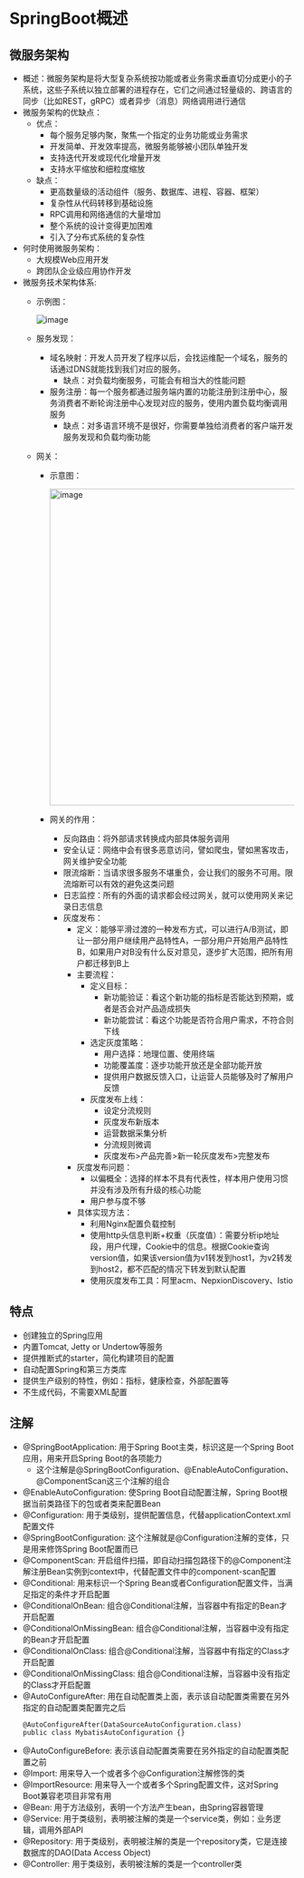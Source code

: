 # SpringBoot概述

## 微服务架构

  - 概述：微服务架构是将大型复杂系统按功能或者业务需求垂直切分成更小的子系统，这些子系统以独立部署的进程存在，它们之间通过轻量级的、跨语言的同步（比如REST，gRPC）或者异步（消息）网络调用进行通信
  - 微服务架构的优缺点：
    - 优点：
      - 每个服务足够内聚，聚焦一个指定的业务功能或业务需求
      - 开发简单、开发效率提高，微服务能够被小团队单独开发
      - 支持迭代开发或现代化增量开发
      - 支持水平缩放和细粒度缩放
    - 缺点：
      - 更高数量级的活动组件（服务、数据库、进程、容器、框架）
      - 复杂性从代码转移到基础设施
      - RPC调用和网络通信的大量增加
      - 整个系统的设计变得更加困难
      - 引入了分布式系统的复杂性
  - 何时使用微服务架构：
    - 大规模Web应用开发
    - 跨团队企业级应用协作开发
  - 微服务技术架构体系:
    - 示例图：

      ![image](https://user-images.githubusercontent.com/46510621/158558802-d5da0999-3ca5-471d-bd81-7e95ce3f73dc.png)

    - 服务发现：
      - 域名映射：开发人员开发了程序以后，会找运维配一个域名，服务的话通过DNS就能找到我们对应的服务。
        - 缺点：对负载均衡服务，可能会有相当大的性能问题
      - 服务注册：每一个服务都通过服务端内置的功能注册到注册中心，服务消费者不断轮询注册中心发现对应的服务，使用内置负载均衡调用服务
        - 缺点：对多语言环境不是很好，你需要单独给消费者的客户端开发服务发现和负载均衡功能
    - 网关：
      - 示意图：

        <img width="559" alt="image" src="https://user-images.githubusercontent.com/46510621/158559951-ca1265e9-e9e8-4a9c-b3c5-8f6db566ad4d.png">

      - 网关的作用：
        - 反向路由：将外部请求转换成内部具体服务调用
        - 安全认证：网络中会有很多恶意访问，譬如爬虫，譬如黑客攻击，网关维护安全功能
        - 限流熔断：当请求很多服务不堪重负，会让我们的服务不可用。限流熔断可以有效的避免这类问题
        - 日志监控：所有的外面的请求都会经过网关，就可以使用网关来记录日志信息
        - 灰度发布：
          - 定义：能够平滑过渡的一种发布方式，可以进行A/B测试，即让一部分用户继续用产品特性A，一部分用户开始用产品特性B，如果用户对B没有什么反对意见，逐步扩大范围，把所有用户都迁移到B上
          - 主要流程：
            - 定义目标：
              - 新功能验证：看这个新功能的指标是否能达到预期，或者是否会对产品造成损失
              - 新功能尝试：看这个功能是否符合用户需求，不符合则下线
            - 选定灰度策略：
              - 用户选择：地理位置、使用终端
              - 功能覆盖度：逐步功能开放还是全部功能开放
              - 提供用户数据反馈入口，让运营人员能够及时了解用户反馈
            - 灰度发布上线：
              - 设定分流规则
              - 灰度发布新版本
              - 运营数据采集分析
              - 分流规则微调
              - 灰度发布>产品完善>新一轮灰度发布>完整发布
          - 灰度发布问题：
            - 以偏概全：选择的样本不具有代表性，样本用户使用习惯并没有涉及所有升级的核心功能
            - 用户参与度不够
          - 具体实现方法：
            - 利用Nginx配置负载控制
            - 使用http头信息判断+权重（灰度值）：需要分析ip地址段，用户代理，Cookie中的信息。根据Cookie查询version值，如果该version值为v1转发到host1，为v2转发到host2，都不匹配的情况下转发到默认配置
            - 使用灰度发布工具：阿里acm、NepxionDiscovery、Istio

## 特点

  - 创建独立的Spring应用
  - 内置Tomcat, Jetty or Undertow等服务
  - 提供推断式的starter，简化构建项目的配置
  - 自动配置Spring和第三方类库
  - 提供生产级别的特性，例如：指标，健康检查，外部配置等
  - 不生成代码，不需要XML配置
  
## 注解

  - @SpringBootApplication: 用于Spring Boot主类，标识这是一个Spring Boot应用，用来开启Spring Boot的各项能力
    - 这个注解是@SpringBootConfiguration、@EnableAutoConfiguration、@ComponentScan这三个注解的组合
  - @EnableAutoConfiguration: 使Spring Boot自动配置注解，Spring Boot根据当前类路径下的包或者类来配置Bean
  - @Configuration: 用于类级别，提供配置信息，代替applicationContext.xml配置文件
  - @SpringBootConfiguration: 这个注解就是@Configuration注解的变体，只是用来修饰Spring Boot配置而已
  - @ComponentScan: 开启组件扫描，即自动扫描包路径下的@Component注解注册Bean实例到context中，代替配置文件中的component-scan配置
  - @Conditional: 用来标识一个Spring Bean或者Configuration配置文件，当满足指定的条件才开启配置
  - @ConditionalOnBean: 组合@Conditional注解，当容器中有指定的Bean才开启配置
  - @ConditionalOnMissingBean: 组合@Conditional注解，当容器中没有指定的Bean才开启配置
  - @ConditionalOnClass: 组合@Conditional注解，当容器中有指定的Class才开启配置
  - @ConditionalOnMissingClass: 组合@Conditional注解，当容器中没有指定的Class才开启配置
  - @AutoConfigureAfter: 用在自动配置类上面，表示该自动配置类需要在另外指定的自动配置类配置完之后
    ```
    @AutoConfigureAfter(DataSourceAutoConfiguration.class)
    public class MybatisAutoConfiguration {}
    ```
  - @AutoConfigureBefore: 表示该自动配置类需要在另外指定的自动配置类配置之前
  - @Import: 用来导入一个或者多个@Configuration注解修饰的类
  - @ImportResource: 用来导入一个或者多个Spring配置文件，这对Spring Boot兼容老项目非常有用
  - @Bean: 用于方法级别，表明一个方法产生bean，由Spring容器管理
  - @Service: 用于类级别，表明被注解的类是一个service类，例如：业务逻辑，调用外部API
  - @Repository: 用于类级别，表明被注解的类是一个repository类，它是连接数据库的DAO(Data Access Object)
  - @Controller: 用于类级别，表明被注解的类是一个controller类


